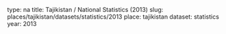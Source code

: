 type: na
title: Tajikistan / National Statistics (2013)
slug: places/tajikistan/datasets/statistics/2013
place: tajikistan
dataset: statistics
year: 2013

